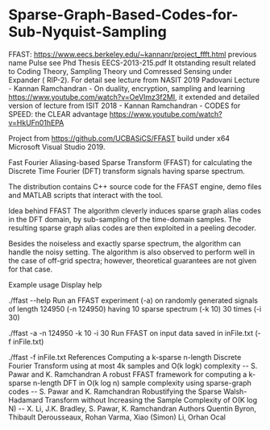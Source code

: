 # Sparse-Graph-Based-Codes-for-Sub-Nyquist-Sampling
FFAST: https://www.eecs.berkeley.edu/~kannanr/project_ffft.html
previous name Pulse see Phd Thesis EECS-2013-215.pdf
It otstanding result related to Coding Theory, Sampling Theory und Comressed Sensing under Expander ( RIP-2).
For detail see lecture from NASIT 2019 Padovani Lecture - Kannan Ramchandran - On duality, encryption, sampling and learning https://www.youtube.com/watch?v=OeVImz3f2MI, it extended and detailed version of lecture from ISIT 2018 - Kannan Ramchandran - CODES for SPEED: the CLEAR advantage https://www.youtube.com/watch?v=HkUFn01hEPA

Project from https://github.com/UCBASiCS/FFAST build under x64 Microsoft Visual Studio 2019.

Fast Fourier Aliasing-based Sparse Transform (FFAST) for calculating the Discrete Time Fourier (DFT) transform signals having sparse spectrum.

The distribution contains C++ source code for the FFAST engine, demo files and MATLAB scripts that interact with the tool.

Idea behind FFAST
The algorithm cleverly induces sparse graph alias codes in the DFT domain, by sub-sampling of the time-domain samples. The resulting sparse graph alias codes are then exploited in a peeling decoder.

Besides the noiseless and exactly sparse spectrum, the algorithm can handle the noisy setting. The algorithm is also observed to perform well in the case of off-grid spectra; however, theoretical guarantees are not given for that case.

Example usage
Display help

  ./ffast --help
Run an FFAST experiment (-a) on randomly generated signals of length 124950 (-n 124950) having 10 sparse spectrum (-k 10) 30 times (-i 30)

  ./ffast -a -n 124950 -k 10 -i 30
Run FFAST on input data saved in inFile.txt (-f inFile.txt)

  ./ffast -f inFile.txt
References
Computing a k-sparse n-length Discrete Fourier Transform using at most 4k samples and O(k logk) complexity -- S. Pawar and K. Ramchandran
A robust FFAST framework for computing a k-sparse n-length DFT in O(k log n) sample complexity using sparse-graph codes -- S. Pawar and K. Ramchandran
Robustifying the Sparse Walsh-Hadamard Transform without Increasing the Sample Complexity of O(K log N) -- X. Li, J.K. Bradley, S. Pawar, K. Ramchandran
Authors
Quentin Byron, Thibault Derousseaux, Rohan Varma, Xiao (Simon) Li, Orhan Ocal

